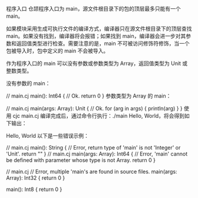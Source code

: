 程序入口
仓颉程序入口为 main，源文件根目录下的包的顶层最多只能有一个 main。

如果模块采用生成可执行文件的编译方式，编译器只在源文件根目录下的顶层查找 main。如果没有找到，编译器将会报错；如果找到 main，编译器会进一步对其参数和返回值类型进行检查。需要注意的是，main 不可被访问修饰符修饰，当一个包被导入时，包中定义的 main 不会被导入。

作为程序入口的 main 可以没有参数或参数类型为 Array<String>，返回值类型为 Unit 或整数类型。

没有参数的 main：

// main.cj
main(): Int64 { // Ok.
    return 0
}
参数类型为 Array<String> 的 main：

// main.cj
main(args: Array<String>): Unit { // Ok.
    for (arg in args) {
        println(arg)
    }
}
使用 cjc main.cj 编译完成后，通过命令行执行：./main Hello, World，将会得到如下输出：

Hello,
World
以下是一些错误示例：

// main.cj
main(): String { // Error, return type of 'main' is not 'Integer' or 'Unit'.
    return ""
}
// main.cj
main(args: Array<Int8>): Int64 { // Error, 'main' cannot be defined with parameter whose type is not Array<String>.
    return 0
}

// main.cj
// Error, multiple 'main's are found in source files.
main(args: Array<String>): Int32 {
    return 0
}

main(): Int8 {
    return 0
}